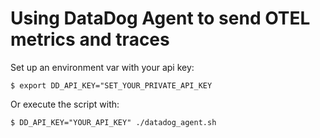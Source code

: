 # Using DataDog Agent to send OTEL metrics and traces

Set up an environment var with your api key:

```
$ export DD_API_KEY="SET_YOUR_PRIVATE_API_KEY
```

Or execute the script with:

```
$ DD_API_KEY="YOUR_API_KEY" ./datadog_agent.sh
```

